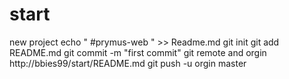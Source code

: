 # start
new project
echo " #prymus-web " >> Readme.md
git init
git add README.md
git commit -m "first commit"
git remote and orgin http://bbies99/start/README.md
git push -u orgin master
